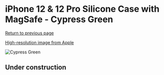 # iPhone 12 & 12 Pro Silicone Case with MagSafe - Cypress Green

[Return to previous page](/iphone_12)

[High-resolution image from Apple](https://store.storeimages.cdn-apple.com/8756/as-images.apple.com/is/MHL33?wid=4500&hei=4500&fmt=png)

<div style="width: 500px"><img src="/everyphone/MHL33.png" alt="Cypress Green"></div>

## Under construction
